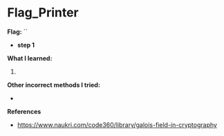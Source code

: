 # Flag_Printer

**Flag:** ``

- **step 1**

    


**What I learned:**

1. 

**Other incorrect methods I tried:**

- 

**References**

- https://www.naukri.com/code360/library/galois-field-in-cryptography